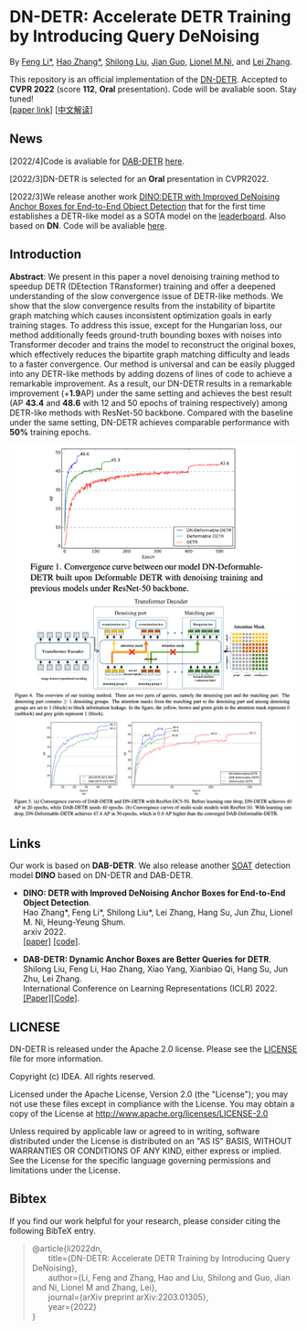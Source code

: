 **DN-DETR**: Accelerate DETR Training by Introducing Query DeNoising
========

By [Feng Li*](https://fengli-ust.github.io/), [Hao Zhang*](https://scholar.google.com/citations?user=B8hPxMQAAAAJ&hl=zh-CN), [Shilong Liu](https://scholar.google.com/citations?hl=zh-CN&user=nkSVY3MAAAAJ), [Jian Guo](https://idea.edu.cn/en/about-team/jian_guo.html), [Lionel M.Ni](https://scholar.google.com/citations?hl=zh-CN&user=OzMYwDIAAAAJ), and [Lei Zhang](https://scholar.google.com/citations?hl=zh-CN&user=fIlGZToAAAAJ).

This repository is an official implementation of the [DN-DETR](https://arxiv.org/pdf/2203.01305.pdf). Accepted to **CVPR 2022** (score **112**, **Oral** presentation). Code will be avaliable soon. Stay tuned!  
[[paper link](https://arxiv.org/pdf/2203.01305.pdf)] [[中文解读](https://www.zhihu.com/question/517340666/answer/2381304399)]

## News
[2022/4]Code is avaliable for [DAB-DETR](https://arxiv.org/abs/2201.12329) [here](https://github.com/SlongLiu/DAB-DETR).

[2022/3]DN-DETR is selected for an **Oral** presentation in CVPR2022.


[2022/3]We release another work [DINO:DETR with Improved DeNoising Anchor Boxes for End-to-End Object Detection](https://arxiv.org/abs/2203.03605) that for the first time establishes a DETR-like model as a SOTA model on the [leaderboard](https://paperswithcode.com/sota/object-detection-on-coco). Also based on **DN**. Code will be avaliable [here](https://github.com/IDEACVR/DINO).

## Introduction


**Abstract**: We present in this paper a novel denoising training
method to speedup DETR (DEtection TRansformer) training and offer a deepened understanding of the slow convergence issue of DETR-like methods. We show that the slow
convergence results from the instability of bipartite graph
matching which causes inconsistent optimization goals in
early training stages. To address this issue, except for the
Hungarian loss, our method additionally feeds ground-truth
bounding boxes with noises into Transformer decoder and
trains the model to reconstruct the original boxes, which
effectively reduces the bipartite graph matching difficulty
and leads to a faster convergence. Our method is universal
and can be easily plugged into any DETR-like methods by
adding dozens of lines of code to achieve a remarkable improvement. As a result, our DN-DETR results in a remarkable improvement (+**1.9**AP) under the same setting and
achieves the best result (AP **43.4** and **48.6** with 12 and 50
epochs of training respectively) among DETR-like methods
with ResNet-50 backbone. Compared with the baseline under the same setting, DN-DETR achieves comparable performance with **50%** training epochs. 


![DN-DETR](.github/introc.png)
![DN-DETR](.github/architect.png)
![DN-DETR](.github/convergence.png)

## Links
Our work is based on **DAB-DETR**. We also release another [SOAT](https://paperswithcode.com/sota/object-detection-on-coco) detection model **DINO** based on DN-DETR and DAB-DETR.   
- **DINO: DETR with Improved DeNoising Anchor Boxes for End-to-End Object Detection**.     
Hao Zhang*, Feng Li*, Shilong Liu*, Lei Zhang, Hang Su, Jun Zhu, Lionel M. Ni, Heung-Yeung Shum.  
arxiv 2022.   
[[paper]](https://arxiv.org/abs/2203.03605) [[code]](https://github.com/IDEACVR/DINO).  

- **DAB-DETR: Dynamic Anchor Boxes are Better Queries for DETR**.  
Shilong Liu, Feng Li, Hao Zhang, Xiao Yang, Xianbiao Qi, Hang Su, Jun Zhu, Lei Zhang.    
International Conference on Learning Representations (ICLR) 2022.  
[[Paper]](https://arxiv.org/abs/2201.12329)[[Code]](https://github.com/SlongLiu/DAB-DETR).     

## LICNESE
DN-DETR is released under the Apache 2.0 license. Please see the [LICENSE](LICNESE) file for more information.

Copyright (c) IDEA. All rights reserved.

Licensed under the Apache License, Version 2.0 (the "License"); you may not use these files except in compliance with the License. You may obtain a copy of the License at http://www.apache.org/licenses/LICENSE-2.0

Unless required by applicable law or agreed to in writing, software distributed under the License is distributed on an "AS IS" BASIS, WITHOUT WARRANTIES OR CONDITIONS OF ANY KIND, either express or implied. See the License for the specific language governing permissions and limitations under the License.

## Bibtex
If you find our work helpful for your research, please consider citing the following BibTeX entry.   
> @article{li2022dn,  
  &emsp;&emsp;title={DN-DETR: Accelerate DETR Training by Introducing Query DeNoising},  
  &emsp;&emsp;author={Li, Feng and Zhang, Hao and Liu, Shilong and Guo, Jian and Ni, Lionel M and Zhang, Lei},  
  &emsp;&emsp;journal={arXiv preprint arXiv:2203.01305},  
  &emsp;&emsp;year={2022}   
}
